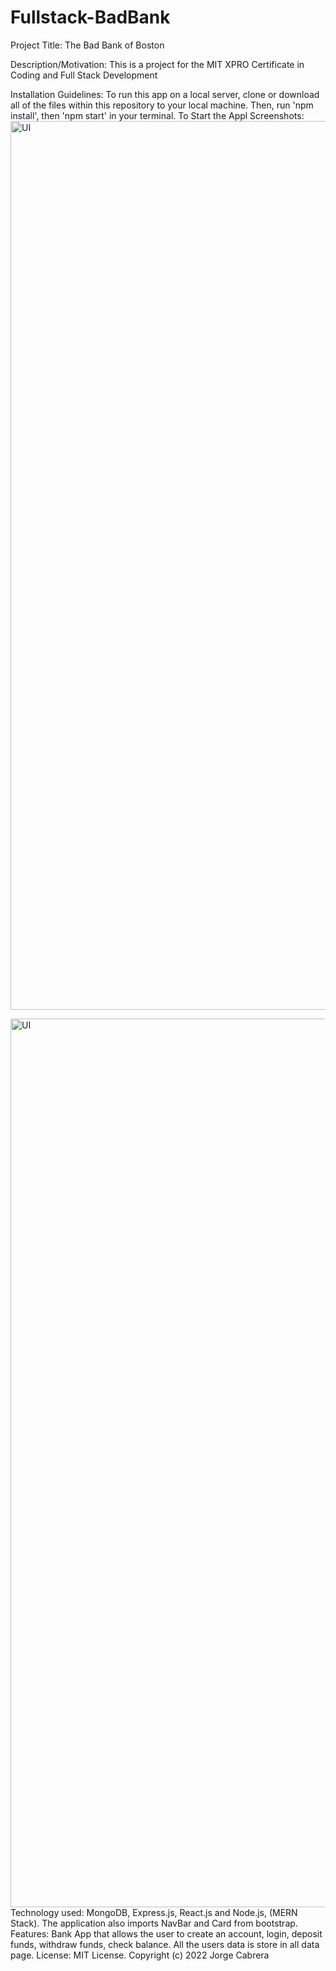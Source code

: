 # Fullstack-BadBank
Project Title:
The Bad Bank of Boston

Description/Motivation: 
This is a project for the MIT XPRO Certificate in Coding and Full Stack Development

Installation Guidelines:
To run this app on a local server, clone or download all of the files within this repository to your local machine. Then, run 'npm install', then 'npm start' in your terminal. To Start the Appl
Screenshots:
<img width="1422" alt="UI" src="https://i.imgur.com/hLtZLff.png">

<img width="1422" alt="UI" src="https://i.imgur.com/qwQHwfN.png">
Technology used: 
MongoDB, Express.js, React.js and Node.js, (MERN Stack). The application also imports NavBar and Card from bootstrap.
Features:
Bank App that allows the user to create an account, login, deposit funds, withdraw funds, check balance. All the users data is store in all data page. 
License:
MIT License. Copyright (c) 2022 Jorge Cabrera

